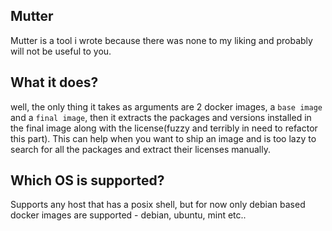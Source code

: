 ## Mutter

Mutter is a tool i wrote because there was none to my liking and probably will not be useful to you.

## What it does?

well, the only thing it takes as arguments are 2 docker images, a `base image` and a `final image`, then it extracts the packages and versions
installed in the final image along with the license(fuzzy and terribly in need to refactor this part). This can help when you want to ship an image
and is too lazy to search for all the packages and extract their licenses manually. 


## Which OS is supported?

Supports any host that has a posix shell, but for now only debian based docker images are supported - debian, ubuntu, mint etc..


